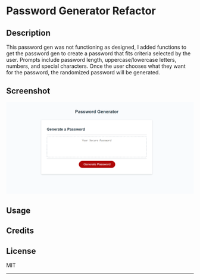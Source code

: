 # Password Generator Refactor

## Description
This password gen was not functioning as designed, I added functions to get the password gen to create a password that fits criteria selected by the user. Prompts include password length, uppercase/lowercase letters, numbers, and special characters. Once the user chooses what they want for the password, the randomized password will be generated. 

## Screenshot
![plot](./Develop/password-gen.png)

## Usage

## Credits

## License
MIT

---
